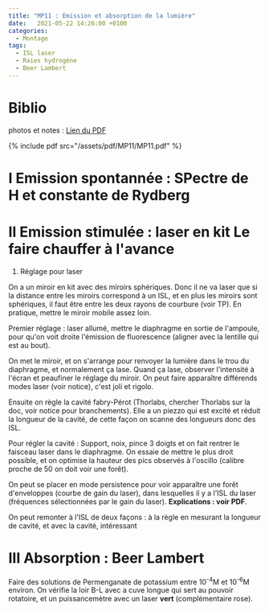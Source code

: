 ```yaml
---
title: "MP11 : Emission et absorption de la lumière"
date:   2021-05-22 14:26:00 +0100
categories:
  - Montage
tags:
  - ISL laser
  - Raies hydrogène
  - Beer Lambert
---
```

# Biblio


photos et notes : [Lien du PDF](/assets/pdf/MP11/MP11.pdf)

{% include pdf src="/assets/pdf/MP11/MP11.pdf" %}

# I Emission spontannée : SPectre de H et constante de Rydberg
# II Emission stimulée : laser en kit Le faire chauffer à l'avance
1) Réglage pour laser

On a un miroir en kit avec des miroirs sphériques. Donc il ne va laser que si la distance entre les miroirs correspond à un ISL, et en plus les miroirs sont sphériques, il faut être entre les deux rayons de courbure (voir TP). En pratique, mettre le miroir mobile assez loin.

Premier réglage : laser allumé, mettre le diaphragme en sortie de l'ampoule, pour qu'on voit droite l'émission de fluorescence (aligner avec la lentille qui est au bout).

On met le miroir, et on s'arrange pour renvoyer la lumière dans le trou du diaphragme, et normalement ça lase. Quand ça lase, observer l'intensité à l'écran et peaufiner le réglage du miroir. On peut faire apparaître différends modes laser (voir notice), c'est joli et rigolo.

Ensuite on règle la cavité fabry-Pérot (Thorlabs, chercher Thorlabs sur la doc, voir notice pour branchements). Elle a un piezzo qui est excité et réduit la longueur de la cavité, de cette façon on scanne des longueurs donc des ISL.

Pour régler la cavité : Support, noix, pince 3 doigts et on fait rentrer le faisceau laser dans le diaphragme. On essaie de mettre le plus droit possible, et on optimise la hauteur des pics observés à l'oscillo (calibre proche de 50 on doit voir une forêt).  

On peut se placer en mode persistence pour voir apparaître une forêt d'enveloppes (courbe de gain du laser), dans lesquelles il y a l'ISL du laser (fréquences sélectionnées par le gain du laser).  **Explications : voir PDF**.

On peut remonter à l'ISL de deux façons : à la règle en mesurant la longueur de cavité, et avec la cavité, intéressant

# III Absorption : Beer Lambert

Faire des solutions de Permenganate de potassium entre 10<sup>-4</sup>M et 10<sup>-6</sup>M environ. On vérifie la loir B-L avec a cuve longue qui sert au pouvoir rotatoire, et un puissancemètre avec un laser **vert** (complémentaire rose).
